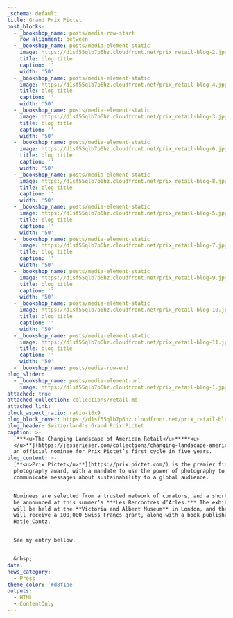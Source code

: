 ```yaml
---
_schema: default
title: Grand Prix Pictet
post_blocks:
  - _bookshop_name: posts/media-row-start
    row_alignment: between
  - _bookshop_name: posts/media-element-static
    image: https://d1sf55qlb7p6hz.cloudfront.net/prix_retail-blog-2.jpg
    title: blog title
    caption: ''
    width: '50'
  - _bookshop_name: posts/media-element-static
    image: https://d1sf55qlb7p6hz.cloudfront.net/prix_retail-blog-4.jpg
    title: blog title
    caption: ''
    width: '50'
  - _bookshop_name: posts/media-element-static
    image: https://d1sf55qlb7p6hz.cloudfront.net/prix_retail-blog-3.jpg
    title: blog title
    caption: ''
    width: '50'
  - _bookshop_name: posts/media-element-static
    image: https://d1sf55qlb7p6hz.cloudfront.net/prix_retail-blog-6.jpg
    title: blog title
    caption: ''
    width: '50'
  - _bookshop_name: posts/media-element-static
    image: https://d1sf55qlb7p6hz.cloudfront.net/prix_retail-blog-8.jpg
    title: blog title
    caption: ''
    width: '50'
  - _bookshop_name: posts/media-element-static
    image: https://d1sf55qlb7p6hz.cloudfront.net/prix_retail-blog-5.jpg
    title: blog title
    caption: ''
    width: '50'
  - _bookshop_name: posts/media-element-static
    image: https://d1sf55qlb7p6hz.cloudfront.net/prix_retail-blog-7.jpg
    title: blog title
    caption: ''
    width: '50'
  - _bookshop_name: posts/media-element-static
    image: https://d1sf55qlb7p6hz.cloudfront.net/prix_retail-blog-9.jpg
    title: blog title
    caption: ''
    width: '50'
  - _bookshop_name: posts/media-element-static
    image: https://d1sf55qlb7p6hz.cloudfront.net/prix_retail-blog-10.jpg
    title: blog title
    caption: ''
    width: '50'
  - _bookshop_name: posts/media-element-static
    image: https://d1sf55qlb7p6hz.cloudfront.net/prix_retail-blog-11.jpg
    title: blog title
    caption: ''
    width: '50'
  - _bookshop_name: posts/media-row-end
blog_slider:
  - _bookshop_name: posts/media-element-url
    image: https://d1sf55qlb7p6hz.cloudfront.net/prix_retail-blog-1.jpg
attached: true
attached_collection: collections/retail.md
attached_link:
block_aspect_ratio: ratio-16x9
blog_block_cover: https://d1sf55qlb7p6hz.cloudfront.net/prix_retail-blog-1.jpg
blog_header: Switzerland's Grand Prix Pictet
caption: >-
  [***<u>The Changing Landscape of American Retail</u>*****<u>
  </u>**](https://jesserieser.com/collections/changing-landscape-american-retail)is
  an official nominee for Prix Pictet’s first cycle in five years.
blog_content: >-
  [**<u>Prix Pictet</u>**](https://prix.pictet.com/) is the premier fine art
  photography award, with a mandate to use the power of photography to
  communicate messages about sustainability to a global audience.


  Nominees are selected from a trusted network of curators, and a shortlist will
  be announced at this summer’s ***Les Rencontres d’Arles.*** The exhibition
  will be held at the **Victoria and Albert Museum** in London, and the winner
  will receive a 100,000 Swiss Francs grant, along with a book published by
  Hatje Cantz.


  See my entry bellow.


  &nbsp;
date:
news_category:
  - Press
theme_color: '#d8f1ae'
outputs:
  - HTML
  - ContentOnly
---
```

